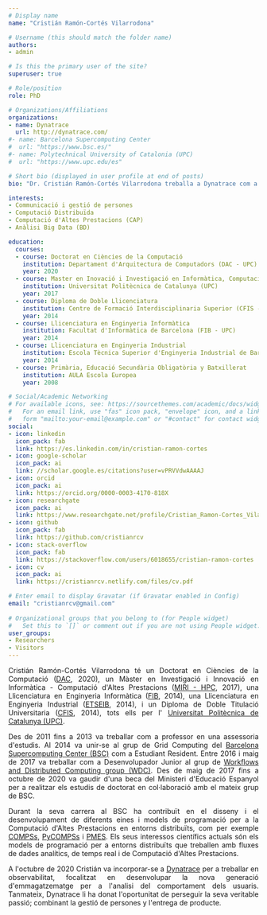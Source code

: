 ```yaml
---
# Display name
name: "Cristián Ramón-Cortés Vilarrodona"

# Username (this should match the folder name)
authors:
- admin

# Is this the primary user of the site?
superuser: true

# Role/position
role: PhD

# Organizations/Affiliations
organizations:
- name: Dynatrace
  url: http://dynatrace.com/
#- name: Barcelona Supercomputing Center
#  url: "https://www.bsc.es/"
#- name: Polytechnical University of Catalonia (UPC)
#  url: "https://www.upc.edu/es"

# Short bio (displayed in user profile at end of posts)
bio: "Dr. Cristián Ramón-Cortés Vilarrodona treballa a Dynatrace com a Team Lead."

interests:   
- Communicació i gestió de persones
- Computació Distribuïda
- Computació d'Altes Prestacions (CAP)
- Anàlisi Big Data (BD)

education:
  courses:
  - course: Doctorat en Ciències de la Computació
    institution: Departament d'Arquitectura de Computadors (DAC - UPC) y Barcelona Supercomputing Center (BSC)
    year: 2020
  - course: Master en Inovació i Investigació en Informàtica, Computació d'Altes Prestacions (MIRI - HPC)
    institution: Universitat Politècnica de Catalunya (UPC)
    year: 2017
  - course: Diploma de Doble Llicenciatura
    institution: Centre de Formació Interdisciplinaria Superior (CFIS - UPC)
    year: 2014
  - course: Llicenciatura en Enginyeria Informàtica
    institution: Facultat d'Informàtica de Barcelona (FIB - UPC)
    year: 2014
  - course: Llicenciatura en Enginyeria Industrial
    institution: Escola Tècnica Superior d'Enginyeria Industrial de Barcelona (ETSEIB - UPC)
    year: 2014
  - course: Primària, Educació Secundària Obligatòria y Batxillerat
    institution: AULA Escola Europea
    year: 2008

# Social/Academic Networking
# For available icons, see: https://sourcethemes.com/academic/docs/widgets/#icons
#   For an email link, use "fas" icon pack, "envelope" icon, and a link in the
#   form "mailto:your-email@example.com" or "#contact" for contact widget.
social:
- icon: linkedin
  icon_pack: fab
  link: https://es.linkedin.com/in/cristian-ramon-cortes
- icon: google-scholar
  icon_pack: ai
  link: //scholar.google.es/citations?user=vPRVVdwAAAAJ
- icon: orcid
  icon_pack: ai
  link: https://orcid.org/0000-0003-4170-818X
- icon: researchgate
  icon_pack: ai
  link: https://www.researchgate.net/profile/Cristian_Ramon-Cortes_Vilarrodona
- icon: github
  icon_pack: fab
  link: https://github.com/cristianrcv
- icon: stack-overflow
  icon_pack: fab
  link: https://stackoverflow.com/users/6018655/cristian-ramon-cortes
- icon: cv
  icon_pack: ai
  link: https://cristianrcv.netlify.com/files/cv.pdf

# Enter email to display Gravatar (if Gravatar enabled in Config)
email: "cristianrcv@gmail.com"
  
# Organizational groups that you belong to (for People widget)
#   Set this to `[]` or comment out if you are not using People widget.  
user_groups:
- Researchers
- Visitors
---
```



<p align="justify">
Cristián Ramón-Cortés Vilarrodona té un Doctorat en Ciències de la Computació (<a href="http://www.ac.upc.edu/es" target="_blank">DAC</a>, 2020), un Màster en Investigació i Innovació en Informàtica - Computació d'Altes Prestacions (<a href="https://masters.fib.upc.edu/masters/miri-high-performance-computing" target="_blank">MIRI - HPC</a>, 2017), una Llicenciatura en Enginyeria Informàtica (<a href="https://www.fib.upc.edu/" target="_blank">FIB</a>, 2014), una Llicenciatura en Enginyeria Industrial (<a href="https://etseib.upc.edu/ca" target="_blank">ETSEIB</a>, 2014), i un Diploma de Doble Titulació Universitaria (<a href="https://cfis.upc.edu/" target="_blank">CFIS</a>, 2014), tots ells per l' <a href="https://www.upc.edu/" target="_blank">Universitat Politècnica de Catalunya (UPC)</a>.
</p>

<p align="justify">
Des de 2011 fins a 2013 va treballar com a professor en una assessoria d'estudis. Al 2014 va unir-se al grup de Grid Computing del <a href="https://www.bsc.es/" target="_blank">Barcelona Supercomputing Center (BSC)</a> com a Estudiant Resident. Entre 2016 i maig de 2017 va treballar com a Desenvolupador Junior al grup de <a href="https://www.bsc.es/discover-bsc/organisation/scientific-structure/workflows-and-distributed-computing" target="_blank">Workflows and Distributed Computing group (WDC)</a>. Des de maig de 2017 fins a octubre de 2020 va gaudir d'una beca del Ministeri d'Educació Espanyol per a realitzar els estudis de doctorat en col·laboració amb el mateix grup de BSC.
</p>

<p align="justify">
Durant la seva carrera al BSC ha contribuït en el disseny i el desenvolupament de diferents eines i models de programació per a la Computació d'Altes Prestacions en entorns distribuïts, com per exemple <a href="http://compss.bsc.es" target="_blank">COMPSs</a>, <a href="http://compss.bsc.es" target="_blank">PyCOMPSs</a> i <a href="https://www.bsc.es/research-and-development/software-and-apps/software-list/pmes" target="_blank">PMES</a>. Els seus interessos científics actuals són els models de programació per a entorns distribuïts que treballen amb fluxes de dades analítics, de temps real i de Computació d'Altes Prestacions.
</p>

<p align="justify">
A l'octubre de 2020 Cristián va incorporar-se a <a href="https://dynatrace.com/" target="_blank">Dynatrace</a> per a treballar en observabilitat, focalitzat en desenvolupar la nova generació d'emmagatzematge per a l'analisi del comportament dels usuaris. Tanmateix, Dynatrace li ha donat l'oportunitat de perseguir la seva veritable passió; combinant la gestió de persones y l'entrega de producte.
</p>
